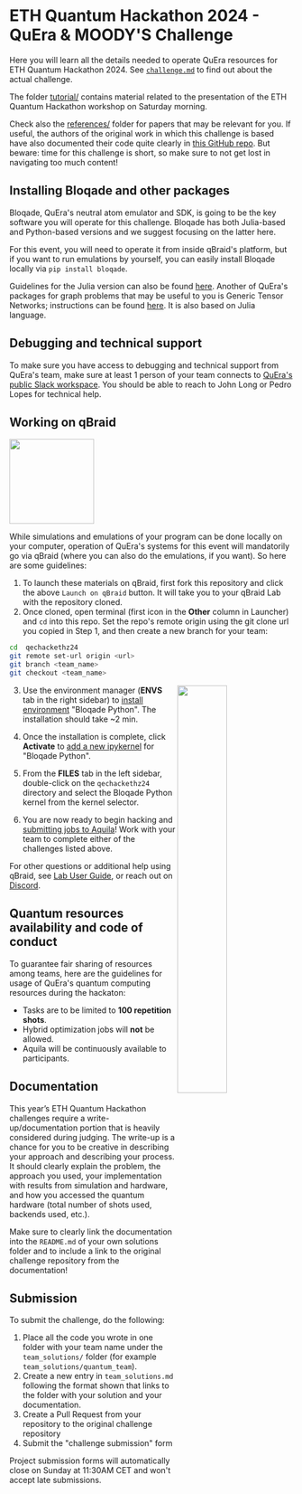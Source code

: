 # ETH Quantum Hackathon 2024 - QuEra & MOODY'S Challenge

Here you will learn all the details needed to operate QuEra resources for ETH Quantum Hackathon 2024. See [`challenge.md`](challenge.md) to find out about the actual challenge.


The folder [tutorial/](tutorial/) contains material related to the presentation of the ETH Quantum Hackathon workshop on Saturday morning.

Check also the [references/](references/) folder for papers that may be relevant for you. If useful, the authors of the original work in which this challenge is based have also documented their code quite clearly in [this  GitHub repo](https://github.com/jpmorganchase/hardness-of-mis-on-udg). But beware: time for this challenge is short, so make sure to not get lost in navigating too much content!

## Installing Bloqade and other packages 

Bloqade, QuEra's neutral atom emulator and SDK, is going to be the key software you will operate for this challenge. Bloqade has both Julia-based and Python-based versions and we suggest focusing on the latter here.

For this event, you will need to operate it from inside qBraid's platform, but if you want to run emulations by yourself, you can easily install Bloqade locally via `pip install bloqade`.

Guidelines for the Julia version can also be found [here](https://queracomputing.github.io/Bloqade.jl/dev/). Another of QuEra's packages for graph problems that may be useful to you is Generic Tensor Networks; instructions can be found [here](https://queracomputing.github.io/GenericTensorNetworks.jl/dev/). It is also based on Julia language.

## Debugging and technical support

To make sure you have access to debugging and technical support from QuEra's team, make sure at least 1 person of your team connects to [QuEra's public Slack workspace](https://querapublic.slack.com/join/shared_invite/zt-1r86wjwxs-OcdmXqBOisO~AHISXTL80w#/shared-invite/email). You should be able to reach to John Long or Pedro Lopes for technical help.

## Working on qBraid
[<img src="https://qbraid-static.s3.amazonaws.com/logos/Launch_on_qBraid_white.png" width="150">](https://account.qbraid.com?gitHubUrl=https://github.com/iQuHACK/2024_QuEra.git)

While simulations and emulations of your program can be done locally on your computer, operation of QuEra's systems for this event will mandatorily go via qBraid (where you can also do the emulations, if you want). So here are some guidelines:

1. To launch these materials on qBraid, first fork this repository and click the above `Launch on qBraid` button. It will take you to your qBraid Lab with the repository cloned.
2. Once cloned, open terminal (first icon in the **Other** column in Launcher) and `cd` into this repo. Set the repo's remote origin using the git clone url you copied in Step 1, and then create a new branch for your team:
```bash
cd  qechackethz24
git remote set-url origin <url>
git branch <team_name>
git checkout <team_name>
```
3.  <img align="right" width="43%" src="https://github.com/iQuHACK/2024_planning_quera/assets/32727721/d879f6b0-a4a9-4610-8643-90e5d2a882ef"> Use the environment manager (**ENVS** tab in the right sidebar) to [install environment](https://qbraid-qbraid.readthedocs-hosted.com/en/latest/lab/environments.html#install-environment) "Bloqade Python". The installation should take ~2 min.

5. Once the installation is complete, click **Activate** to [add a new ipykernel](https://qbraid-qbraid.readthedocs-hosted.com/en/latest/lab/kernels.html#add-remove-kernels) for "Bloqade Python".
6. From the **FILES** tab in the left sidebar, double-click on the `qechackethz24` directory and select the Bloqade Python kernel from the kernel selector.
7. You are now ready to begin hacking and [submitting jobs to Aquila](https://docs.qbraid.com/en/latest/sdk/jobs.html)! Work with your team to complete either of the challenges listed above.

For other questions or additional help using qBraid, see [Lab User Guide](https://docs.qbraid.com/en/latest/), or reach out on [Discord](https://discord.gg/gwBebaBZZX).

## Quantum resources availability and code of conduct
To guarantee fair sharing of resources among teams, here are the guidelines for usage of QuEra's quantum computing resources during the hackaton:
* Tasks are to be limited to **100 repetition shots**.
* Hybrid optimization jobs will **not** be allowed.
* Aquila will be continuously available to participants.


## Documentation

This year’s ETH Quantum Hackathon challenges require a write-up/documentation portion that is heavily considered during
judging. The write-up is a chance for you to be creative in describing your approach and describing
your process. It should clearly explain the problem, the approach you used, your implementation with results
from simulation and hardware, and how you accessed the quantum hardware (total number of shots used, 
backends used, etc.).

Make sure to clearly link the documentation into the `README.md` of your own solutions folder and to include a link to the original challenge repository from the documentation!


## Submission

To submit the challenge, do the following:
1. Place all the code you wrote in one folder with your team name under the `team_solutions/` folder (for example `team_solutions/quantum_team`).
2. Create a new entry in `team_solutions.md` following the format shown that links to the folder with your solution and your documentation.
3. Create a Pull Request from your repository to the original challenge repository
4. Submit the "challenge submission" form

Project submission forms will automatically close on Sunday at 11:30AM CET and won't accept late submissions.
